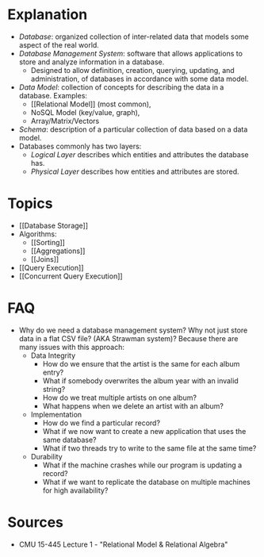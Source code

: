 # Explanation
- *Database*: organized collection of inter-related data that models some aspect of the real world.
- *Database Management System*: software that allows applications to store and analyze information in a database.
	- Designed to allow definition, creation, querying, updating, and administration, of databases in accordance with some data model.
- *Data Model*: collection of concepts for describing the data in a database. Examples:
	- [[Relational Model]] (most common),
	- NoSQL Model (key/value, graph),
	- Array/Matrix/Vectors
- *Schema*: description of a particular collection of data based on a data model.
- Databases commonly has two layers:
	- *Logical Layer* describes which entities and attributes the database has.
	- *Physical Layer* describes how entities and attributes are stored.

# Topics
- [[Database Storage]]
- Algorithms:
	- [[Sorting]]
	- [[Aggregations]]
	- [[Joins]]
- [[Query Execution]]
- [[Concurrent Query Execution]]

# FAQ
- Why do we need a database management system? Why not just store data in a flat CSV file? (AKA Strawman system)? Because there are many issues with this approach:
	- Data Integrity
		- How do we ensure that the artist is the same for each album entry?
		- What if somebody overwrites the album year with an invalid string?
		- How do we treat multiple artists on one album?
		- What happens when we delete an artist with an album?
	- Implementation
		- How do we find a particular record?
		- What if we now want to create a new application that uses the same database?
		- What if two threads try to write to the same file at the same time?
	- Durability
		- What if the machine crashes while our program is updating a record?
		- What if we want to replicate the database on multiple machines for high availability?

# Sources
- CMU 15-445 Lecture 1 - "Relational Model & Relational Algebra"
